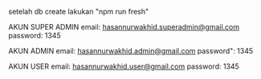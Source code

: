 setelah db create lakukan "npm run fresh"

AKUN SUPER ADMIN
email: hasannurwakhid.superadmin@gmail.com
password: 1345

AKUN ADMIN
email: hasannurwakhid.admin@gmail.com
password": 1345

AKUN USER
email: hasannurwakhid.user@gmail.com
password: 1345


